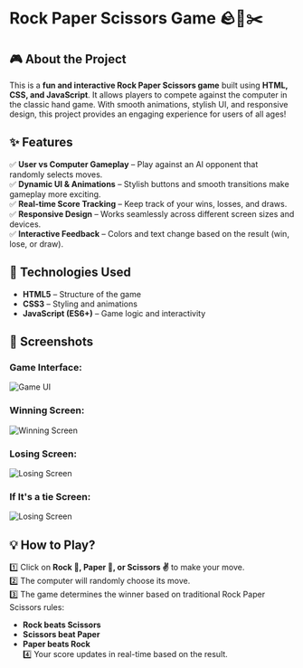 # **Rock Paper Scissors Game 🪨📄✂️**  

## **🎮 About the Project**  
This is a **fun and interactive Rock Paper Scissors game** built using **HTML, CSS, and JavaScript**. It allows players to compete against the computer in the classic hand game. With smooth animations, stylish UI, and responsive design, this project provides an engaging experience for users of all ages!  

## **✨ Features**  
✅ **User vs Computer Gameplay** – Play against an AI opponent that randomly selects moves.  
✅ **Dynamic UI & Animations** – Stylish buttons and smooth transitions make gameplay more exciting.  
✅ **Real-time Score Tracking** – Keep track of your wins, losses, and draws.  
✅ **Responsive Design** – Works seamlessly across different screen sizes and devices.  
✅ **Interactive Feedback** – Colors and text change based on the result (win, lose, or draw).  

## **🚀 Technologies Used**  
- **HTML5** – Structure of the game  
- **CSS3** – Styling and animations  
- **JavaScript (ES6+)** – Game logic and interactivity  

## **📸 Screenshots**  
### Game Interface:
![Game UI](/Users/varshithaballa/Desktop/RP2.png)

### Winning Screen:
![Winning Screen](/Users/varshithaballa/Desktop/RP3.png)

### Losing Screen:
![Losing Screen](/Users/varshithaballa/Desktop/RP4.png)

### If It's a tie Screen:
![Losing Screen](/Users/varshithaballa/Desktop/RP5.png)
  

## **💡 How to Play?**  
1️⃣ Click on **Rock 🦾, Paper 🤚, or Scissors ✌️** to make your move.  
2️⃣ The computer will randomly choose its move.  
3️⃣ The game determines the winner based on traditional Rock Paper Scissors rules:  
   - **Rock beats Scissors**  
   - **Scissors beat Paper**  
   - **Paper beats Rock**  
4️⃣ Your score updates in real-time based on the result.  

